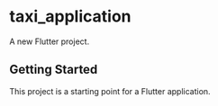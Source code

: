 # taxi_application

A new Flutter project.

## Getting Started

This project is a starting point for a Flutter application.